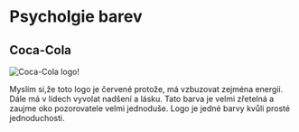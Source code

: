 # Psycholgie barev
## Coca-Cola

![Coca-Cola logo!](https://external-content.duckduckgo.com/iu/?u=https%3A%2F%2Flogo-marque.com%2Fwp-content%2Fuploads%2F2020%2F08%2FCoca-Cola-Logo.png&f=1&nofb=1&ipt=a3698f51d5334f31679e3c072cde7f04e09f165c0b6482b37df131026237491f&ipo=images)

Myslím si,že toto  logo je červené protože, má vzbuzovat zejména energii. Dále má v lidech vyvolat nadšení a lásku. Tato barva je velmi zřetelná a zaujme oko pozorovatele velmi jednoduše. Logo je jedné barvy kvůli prosté jednoduchosti.
